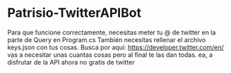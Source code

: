 # Patrisio-TwitterAPIBot


Para que funcione correctamente, necesitas meter tu @ de twitter en la parte de Query en Program.cs
También necesitas rellenar el archivo keys.json con tus cosas. Busca por aquí: https://developer.twitter.com/en/ vas a necesitar unas cuantas cosas pero al final te las dan todas. ea, a disfrutar de la API ahora no gratis de twitter
